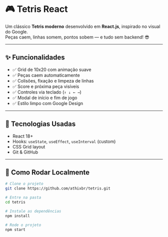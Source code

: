 # 🎮 Tetris React

Um clássico **Tetris moderno** desenvolvido em **React.js**, inspirado no visual do Google.  
Peças caem, linhas somem, pontos sobem — e tudo sem backend! 😎


---

## ✨ Funcionalidades

- ✅ Grid de 10x20 com animação suave
- ✅ Peças caem automaticamente
- ✅ Colisões, fixação e limpeza de linhas
- ✅ Score e próxima peça visíveis
- ✅ Controles via teclado (`↑ ↓ ← →`)
- ✅ Modal de início e fim de jogo
- ✅ Estilo limpo com Google Design

---

## 🧠 Tecnologias Usadas

- React 18+
- Hooks: `useState`, `useEffect`, `useInterval` (custom)
- CSS Grid layout
- Git & GitHub

---

## 🚀 Como Rodar Localmente

```bash
# Clone o projeto
git clone https://github.com/athixbr/tetris.git

# Entre na pasta
cd tetris

# Instale as dependências
npm install

# Rode o projeto
npm start
